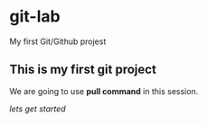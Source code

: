 # git-lab
My first Git/Github projest
## This is my first git project
We are going to use **pull command** in this session.

*lets get started* 
